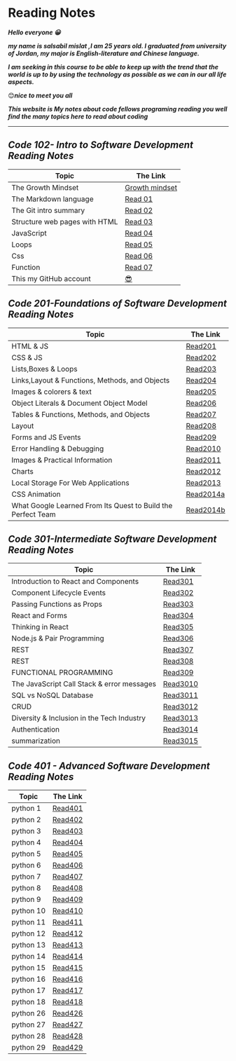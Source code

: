 # Reading Notes

 ***Hello everyone 😀***

***my name is salsabil mislat ,I am 25 years old. I graduated from university of Jordan, my major is English-literature and Chinese language.***

***I am seeking in this course to be able to keep up with the trend that the world is up to by using the technology as possible as we can in our all life aspects.***

😊***nice to meet you all***


***This website is My notes about code fellows programing reading you well find the many topics here to read about coding***
__________________

## *Code 102- Intro to Software Development Reading Notes*

| Topic      | The Link |
| ----------- | ----------- |
| The Growth Mindset      | [Growth mindset](https://salsabilmislat.github.io/reading-notes/growthmindset)       |
| The Markdown language   | [Read 01](https://salsabilmislat.github.io/reading-notes/Read01)       |
| The Git intro summary | [Read 02](https://salsabilmislat.github.io/reading-notes/Read02) |
| Structure web pages with HTML | [Read 03](https://salsabilmislat.github.io/reading-notes/Read03) |
| JavaScript | [Read 04](https://salsabilmislat.github.io/reading-notes/Read04) |
| Loops | [Read 05](https://salsabilmislat.github.io/reading-notes/Read05) |
| Css | [Read 06](https://salsabilmislat.github.io/reading-notes/Read06) |
| Function |[Read 07](https://salsabilmislat.github.io/reading-notes/Read07)  |
| This my GitHub account |[😎](https://github.com/salsabilmislat) |

## *Code 201-Foundations of Software Development Reading Notes*

| Topic      | The Link |
| ----------- | ----------- |
| HTML & JS |[Read201](https://salsabilmislat.github.io/reading-notes/Read201) |
| CSS & JS |[Read202](https://salsabilmislat.github.io/reading-notes/Read202)|
| Lists,Boxes & Loops | [Read203](https://salsabilmislat.github.io/reading-notes/Read203) |
| Links,Layout & Functions, Methods, and Objects | [Read204](https://salsabilmislat.github.io/reading-notes/Read204)|
| Images & colorers & text |[Read205](https://salsabilmislat.github.io/reading-notes/Read205)|
| Object Literals & Document Object Model| [Read206](https://salsabilmislat.github.io/reading-notes/Read206) |
| Tables & Functions, Methods, and Objects | [Read207](https://salsabilmislat.github.io/reading-notes/Read207) |
| Layout | [Read208](https://salsabilmislat.github.io/reading-notes/Read208) |
| Forms and JS Events| [Read209](https://salsabilmislat.github.io/reading-notes/Read209) |
| Error Handling & Debugging | [Read2010](https://salsabilmislat.github.io/reading-notes/Read2010) |
| Images & Practical Information | [Read2011](https://salsabilmislat.github.io/reading-notes/Read2011) |
| Charts | [Read2012](https://salsabilmislat.github.io/reading-notes/Read2012) |
| Local Storage For Web Applications|[Read2013](https://salsabilmislat.github.io/reading-notes/Read2013) |
| CSS Animation | [Read2014a](https://salsabilmislat.github.io/reading-notes/Read2014a) |
| What Google Learned From Its Quest to Build the Perfect Team |[Read2014b](https://salsabilmislat.github.io/reading-notes/Read2014b) |

## *Code 301-Intermediate Software Development Reading Notes*

| Topic      | The Link |
| ----------- | ----------- |
| Introduction to React and Components | [Read301](https://salsabilmislat.github.io/reading-notes/Read301) |
| Component Lifecycle Events | [Read302](https://salsabilmislat.github.io/reading-notes/Read302) |
| Passing Functions as Props | [Read303](https://salsabilmislat.github.io/reading-notes/Read303) |
| React and Forms | [Read304](https://salsabilmislat.github.io/reading-notes/Read304) |
| Thinking in React | [Read305](https://salsabilmislat.github.io/reading-notes/Read305) |
| Node.js & Pair Programming | [Read306](https://salsabilmislat.github.io/reading-notes/Read306)|
| REST | [Read307](https://salsabilmislat.github.io/reading-notes/Read307)|
| REST | [Read308](https://salsabilmislat.github.io/reading-notes/Read308)|
| FUNCTIONAL PROGRAMMING | [Read309](https://salsabilmislat.github.io/reading-notes/Read309)|
|The JavaScript Call Stack & error messages| [Read3010](https://salsabilmislat.github.io/reading-notes/Read3010)|
|SQL vs NoSQL Database| [Read3011](https://salsabilmislat.github.io/reading-notes/Read3011)|
|CRUD| [Read3012](https://salsabilmislat.github.io/reading-notes/Read3012)|
| Diversity & Inclusion in the Tech Industry | [Read3013](https://salsabilmislat.github.io/reading-notes/Read3013)|
|Authentication | [Read3014](https://salsabilmislat.github.io/reading-notes/Read3014)|
|summarization | [Read3015](https://salsabilmislat.github.io/reading-notes/Read3015)|

## *Code 401 - Advanced Software Development Reading Notes*

| Topic      | The Link |
| ----------- | ----------- |
|python 1 | [Read401](https://salsabilmislat.github.io/reading-notes/Read401)|
|python 2 | [Read402](https://salsabilmislat.github.io/reading-notes/Read402)|
|python 3 | [Read403](https://salsabilmislat.github.io/reading-notes/Read403)|
|python 4 | [Read404](https://salsabilmislat.github.io/reading-notes/Read404)|
|python 5 | [Read405](https://salsabilmislat.github.io/reading-notes/Read405)|
|python 6 | [Read406](https://salsabilmislat.github.io/reading-notes/Read406)|
|python 7 | [Read407](https://salsabilmislat.github.io/reading-notes/Read407)|
|python 8 | [Read408](https://salsabilmislat.github.io/reading-notes/Read408)|
|python 9 | [Read409](https://salsabilmislat.github.io/reading-notes/Read409)|
|python 10 | [Read410](https://salsabilmislat.github.io/reading-notes/Read410)|
|python 11 | [Read411](https://salsabilmislat.github.io/reading-notes/Read411)|
|python 12 | [Read412](./code401/Read412.md)|
|python 13 | [Read413](./code401/Read413.md)|
|python 14 | [Read414](./code401/Read414.md)|
|python 15 | [Read415](./code401/Read415.md)|
|python 16 | [Read416](./code401/Read416.md)|
|python 17 | [Read417](./code401/Read417.md)|
|python 18 | [Read418](./code401/Read418.md)|
|python 26 | [Read426](./code401/Read426.md)|
|python 27 | [Read427](./code401/Read427.md)|
|python 28 | [Read428](./code401/Read428.md)|
|python 29 | [Read429](./code401/Read429.md)|
